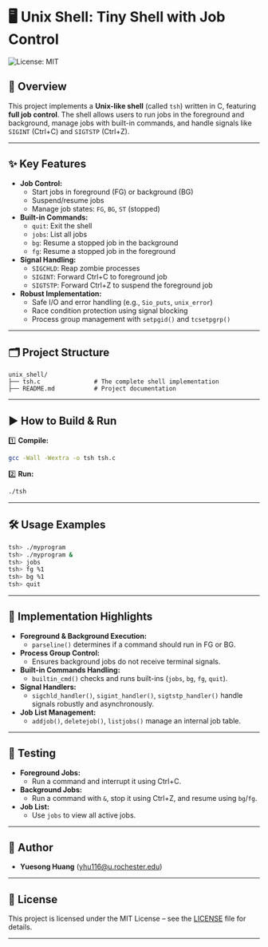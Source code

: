 # 🖥️ Unix Shell: Tiny Shell with Job Control

![License: MIT](https://img.shields.io/badge/License-MIT-yellow.svg)

## 🚀 Overview

This project implements a **Unix-like shell** (called `tsh`) written in C, featuring **full job control**. The shell allows users to run jobs in the foreground and background, manage jobs with built-in commands, and handle signals like `SIGINT` (Ctrl+C) and `SIGTSTP` (Ctrl+Z).

---

## ✨ Key Features

- **Job Control:**
  - Start jobs in foreground (FG) or background (BG)
  - Suspend/resume jobs
  - Manage job states: `FG`, `BG`, `ST` (stopped)
- **Built-in Commands:**
  - `quit`: Exit the shell
  - `jobs`: List all jobs
  - `bg`: Resume a stopped job in the background
  - `fg`: Resume a stopped job in the foreground
- **Signal Handling:**
  - `SIGCHLD`: Reap zombie processes
  - `SIGINT`: Forward Ctrl+C to foreground job
  - `SIGTSTP`: Forward Ctrl+Z to suspend the foreground job
- **Robust Implementation:**
  - Safe I/O and error handling (e.g., `Sio_puts`, `unix_error`)
  - Race condition protection using signal blocking
  - Process group management with `setpgid()` and `tcsetpgrp()`

---

## 🗂️ Project Structure

```
unix_shell/
├── tsh.c               # The complete shell implementation
├── README.md           # Project documentation
```

---

## ▶️ How to Build & Run

1️⃣ **Compile:**

```bash
gcc -Wall -Wextra -o tsh tsh.c
```

2️⃣ **Run:**

```bash
./tsh
```

---

## 🛠️ Usage Examples

```bash
tsh> ./myprogram
tsh> ./myprogram &
tsh> jobs
tsh> fg %1
tsh> bg %1
tsh> quit
```

---

## 🔑 Implementation Highlights

- **Foreground & Background Execution:**
  - `parseline()` determines if a command should run in FG or BG.
- **Process Group Control:**
  - Ensures background jobs do not receive terminal signals.
- **Built-in Commands Handling:**
  - `builtin_cmd()` checks and runs built-ins (`jobs`, `bg`, `fg`, `quit`).
- **Signal Handlers:**
  - `sigchld_handler()`, `sigint_handler()`, `sigtstp_handler()` handle signals robustly and asynchronously.
- **Job List Management:**
  - `addjob()`, `deletejob()`, `listjobs()` manage an internal job table.

---

## 🧪 Testing

- **Foreground Jobs:**
  - Run a command and interrupt it using Ctrl+C.
- **Background Jobs:**
  - Run a command with `&`, stop it using Ctrl+Z, and resume using `bg`/`fg`.
- **Job List:**
  - Use `jobs` to view all active jobs.

---

## 👥 Author

- **Yuesong Huang** (yhu116@u.rochester.edu)

---

## 📄 License

This project is licensed under the MIT License – see the [LICENSE](LICENSE) file for details.

---
